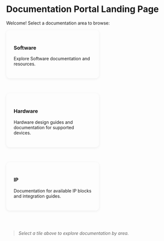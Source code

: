 # Documentation Portal Landing Page

Welcome! Select a documentation area to browse:

<div style="display: flex; flex-wrap: wrap; gap: 1.5rem; justify-content: space-between; margin-bottom: 2.5rem;">
<a href="Software/index.html" style="flex:1 1 250px; min-width:250px; max-width:32%; background:var(--md-default-bg-color); border-radius:12px; box-shadow:0 2px 8px rgba(0,0,0,0.07); padding:1.5rem; margin-bottom:1.5rem; text-decoration:none; color:inherit; transition:box-shadow 0.2s;"><h3>Software</h3><p>Explore Software documentation and resources.</p></a>
<a href="Hardware/index.html" style="flex:1 1 250px; min-width:250px; max-width:32%; background:var(--md-default-bg-color); border-radius:12px; box-shadow:0 2px 8px rgba(0,0,0,0.07); padding:1.5rem; margin-bottom:1.5rem; text-decoration:none; color:inherit; transition:box-shadow 0.2s;"><h3>Hardware</h3><p>Hardware design guides and documentation for supported devices.</p></a>
<a href="IP/index.html" style="flex:1 1 250px; min-width:250px; max-width:32%; background:var(--md-default-bg-color); border-radius:12px; box-shadow:0 2px 8px rgba(0,0,0,0.07); padding:1.5rem; margin-bottom:1.5rem; text-decoration:none; color:inherit; transition:box-shadow 0.2s;"><h3>IP</h3><p>Documentation for available IP blocks and integration guides.</p></a>
</div>

> _Select a tile above to explore documentation by area._ 